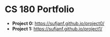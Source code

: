 # CS 180 Portfolio 

- **Project 0:** https://sufjanf.github.io/project0/
- **Project 1:** https://sufjanf.github.io/project1/




